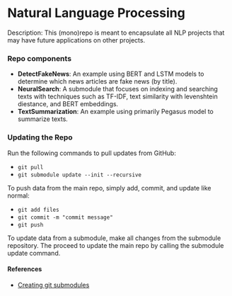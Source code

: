 # Natural Language Processing

Description: This (mono)repo is meant to encapsulate all NLP projects that may have future applications on other projects.


### Repo components

 - **DetectFakeNews**: An example using BERT and LSTM models to determine which news articles are fake news (by title).
 - **NeuralSearch**: A submodule that focuses on indexing and searching texts with techniques such as TF-IDF, text similarity with levenshtein diestance, and BERT embeddings.
 - **TextSummarization**: An example using primarily Pegasus model to summarize texts.


### Updating the Repo

Run the following commands to pull updates from GitHub:
 - `git pull`
 - `git submodule update --init --recursive`

To push data from the main repo, simply add, commit, and update like normal:
 - `git add files`
 - `git commit -m "commit message"`
 - `git push`

To update data from a submodule, make all changes from the submodule repository. The proceed to update the main repo by calling the submodule update command.


#### References

- [Creating git submodules](https://www.theserverside.com/blog/Coffee-Talk-Java-News-Stories-and-Opinions/How-to-add-submodules-to-GitHub-repos)